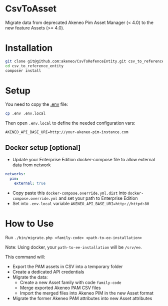 # CsvToAsset

Migrate data from deprecated Akeneo Pim Asset Manager (< 4.0) to the new feature Assets (>= 4.0).

# Installation

```bash
git clone git@github.com:akeneo/CsvToRefenceEntity.git csv_to_reference_entity
cd csv_to_reference_entity
composer install
```

# Setup

You need to copy the [.env](https://symfony.com/doc/current/components/dotenv.html) file:
```bash
cp .env .env.local
```

Then open `.env.local` to define the needed configuration vars:
```
AKENEO_API_BASE_URI=http://your-akeneo-pim-instance.com
```

## Docker setup [optional]

- Update your Enterprise Edition docker-compose file to allow external data from network

```yaml
networks:
  pim:
    external: true
```

- Copy paste this `docker-compose.override.yml.dist` into `docker-compose.override.yml` and set your path to Enterprise Edition
- Set into `.env.local` variable `AKENEO_API_BASE_URI=http://httpd:80`

# How to Use

Run `./bin/migrate.php <family-code> <path-to-ee-installation>`

Note: Using docker, your `path-to-ee-installation` will be `/srv/ee`.

This command will:
- Export the PAM assets in CSV into a temporary folder
- Create a dedicated API credentials
- Migrate the data:
  - Create a new Asset family with code `family-code`
  - Merge exported Akeneo PAM CSV files
  - Import the merged files into Akeneo PIM in the new Asset format
- Migrate the former Akeneo PAM attributes into new Asset attributes

